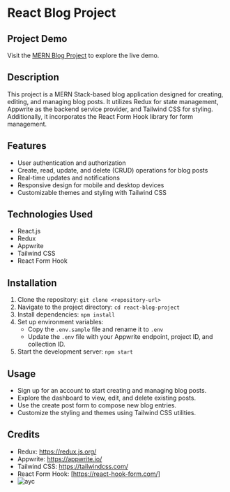 # React Blog Project

## Project Demo
Visit the [MERN Blog Project](https://react-blog-project-quxu.vercel.app/) to explore the live demo.

## Description
This project is a MERN Stack-based blog application designed for creating, editing, and managing blog posts. It utilizes Redux for state management, Appwrite as the backend service provider, and Tailwind CSS for styling. Additionally, it incorporates the React Form Hook library for form management.

## Features
- User authentication and authorization
- Create, read, update, and delete (CRUD) operations for blog posts
- Real-time updates and notifications
- Responsive design for mobile and desktop devices
- Customizable themes and styling with Tailwind CSS

## Technologies Used
- React.js
- Redux
- Appwrite
- Tailwind CSS
- React Form Hook

## Installation
1. Clone the repository: `git clone <repository-url>`
2. Navigate to the project directory: `cd react-blog-project`
3. Install dependencies: `npm install`
4. Set up environment variables:
   - Copy the `.env.sample` file and rename it to `.env`
   - Update the `.env` file with your Appwrite endpoint, project ID, and collection ID.
5. Start the development server: `npm start`

## Usage
- Sign up for an account to start creating and managing blog posts.
- Explore the dashboard to view, edit, and delete existing posts.
- Use the create post form to compose new blog entries.
- Customize the styling and themes using Tailwind CSS utilities.

## Credits
- Redux: https://redux.js.org/
- Appwrite: https://appwrite.io/
- Tailwind CSS: https://tailwindcss.com/
- React Form Hook: [https://react-hook-form.com/]
- ![ayc](https://github.com/user-attachments/assets/b2bd0c47-f694-4b75-aad5-e0011ea79c46)
